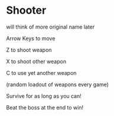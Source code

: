# Shooter
will think of more original name later

Arrow Keys to move

Z to shoot weapon

X to shoot other weapon

C to use yet another weapon

(random loadout of weapons every game)

Survive for as long as you can!

Beat the boss at the end to win!
